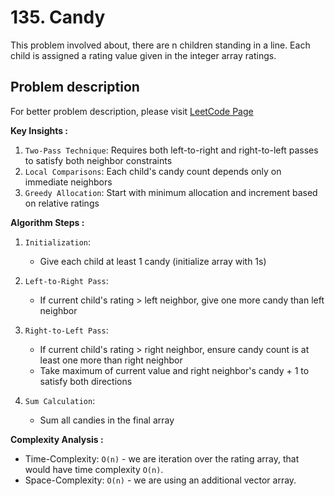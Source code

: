 # 135. Candy

This problem involved about, there are n children standing in a line. Each child is assigned a rating value given in the integer array ratings.

## Problem description

For better problem description, please visit [LeetCode Page](https://leetcode.com/problems/candy/description/)

**Key Insights :**<br/>

1. `Two-Pass Technique`: Requires both left-to-right and right-to-left passes to satisfy both neighbor constraints
2. `Local Comparisons`: Each child's candy count depends only on immediate neighbors
3. `Greedy Allocation`: Start with minimum allocation and increment based on relative ratings

**Algorithm Steps :**<br/>

1. `Initialization`:

    - Give each child at least 1 candy (initialize array with 1s)

2. `Left-to-Right Pass`:

    - If current child's rating > left neighbor, give one more candy than left neighbor

3. `Right-to-Left Pass`:

    - If current child's rating > right neighbor, ensure candy count is at least one more than right neighbor
    - Take maximum of current value and right neighbor's candy + 1 to satisfy both directions

4. `Sum Calculation`:
    - Sum all candies in the final array

**Complexity Analysis :**<br/>

-   Time-Complexity: `O(n)` - we are iteration over the rating array, that would have time complexity `O(n)`.
-   Space-Complexity: `O(n)` - we are using an additional vector array.
